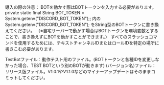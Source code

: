 導入の際の注意：
  BOTを動かす際はBOTトークンを入力する必要があります。
  private static final String BOT_TOKEN = System.getenv("DISCORD_BOT_TOKEN");;  内の System.getenv("DISCORD_BOT_TOKEN"); をString型のBOTトークンに書き換えてください。
（※自宅サーバーで動かす場合はBOTトークンを環境変数とすることで、書き換えずにBOTを動かすことができます。）
  すべてのスラッシュコマンドを使用するためには、テキストチャンネルIDまたはロールIDを特定の場所に書きこむ必要があります。

TestBotファイル：動作テスト用のファイル。(BOTトークンと各種IDを変更しなかった場合、TEST BOTという別のBOTが動きます)
(バージョン名)ファイル：リリース版ファイル。V1.0.1やV1.1.0などのマイナーアップデートはそのままコミットしてください。
